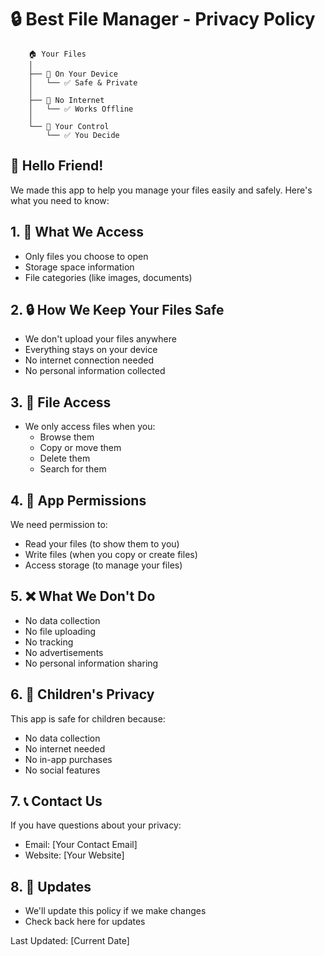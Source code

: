 # 🔒 Best File Manager - Privacy Policy

```ascii
    🏠 Your Files
    │
    ├── 📱 On Your Device
    │   └── ✅ Safe & Private
    │
    ├── 🚫 No Internet
    │   └── ✅ Works Offline
    │
    └── 🔐 Your Control
        └── ✅ You Decide
```

## 👋 Hello Friend!

We made this app to help you manage your files easily and safely. Here's what you need to know:

## 1. 📱 What We Access
- Only files you choose to open
- Storage space information
- File categories (like images, documents)

## 2. 🔒 How We Keep Your Files Safe
- We don't upload your files anywhere
- Everything stays on your device
- No internet connection needed
- No personal information collected

## 3. 📂 File Access
- We only access files when you:
  - Browse them
  - Copy or move them
  - Delete them
  - Search for them

## 4. 🎯 App Permissions
We need permission to:
- Read your files (to show them to you)
- Write files (when you copy or create files)
- Access storage (to manage your files)

## 5. ❌ What We Don't Do
- No data collection
- No file uploading
- No tracking
- No advertisements
- No personal information sharing

## 6. 👥 Children's Privacy
This app is safe for children because:
- No data collection
- No internet needed
- No in-app purchases
- No social features

## 7. 📞 Contact Us
If you have questions about your privacy:
- Email: [Your Contact Email]
- Website: [Your Website]

## 8. 🔄 Updates
- We'll update this policy if we make changes
- Check back here for updates

Last Updated: [Current Date] 